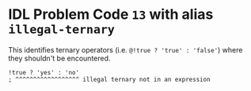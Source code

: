 # IDL Problem Code `13` with alias `illegal-ternary`

<!--@include: ./severity/disable_problem.md-->

<!--@include: ./severity/execution_error.md-->

This identifies ternary operators (i.e. `@!true ? 'true' : 'false'`) where they shouldn't be encountered.

```idl
!true ? 'yes' : 'no'
; ^^^^^^^^^^^^^^^^^^ illegal ternary not in an expression
```
